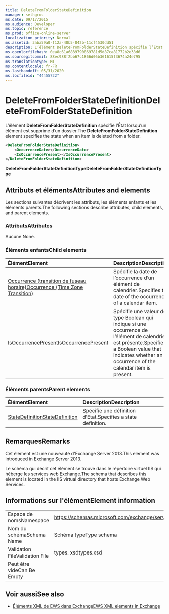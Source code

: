 ```yaml
---
title: DeleteFromFolderStateDefinition
manager: sethgros
ms.date: 09/17/2015
ms.audience: Developer
ms.topic: reference
ms.prod: office-online-server
localization_priority: Normal
ms.assetid: 3aba59a0-f12a-48b5-842b-11cf4530dd51
description: L’élément DeleteFromFolderStateDefinition spécifie l’État lorsqu’un élément est supprimé d’un dossier.
ms.openlocfilehash: 0ea8c61a6839790869781d5d87ca81772b2e38d6
ms.sourcegitcommit: 88ec988f2bb67c1866d06b361615f3674a24e795
ms.translationtype: MT
ms.contentlocale: fr-FR
ms.lasthandoff: 05/31/2020
ms.locfileid: "44455722"
---
```

# <a name="deletefromfolderstatedefinition"></a><span data-ttu-id="f7c60-103">DeleteFromFolderStateDefinition</span><span class="sxs-lookup"><span data-stu-id="f7c60-103">DeleteFromFolderStateDefinition</span></span>

<span data-ttu-id="f7c60-104">L’élément **DeleteFromFolderStateDefinition** spécifie l’État lorsqu’un élément est supprimé d’un dossier.</span><span class="sxs-lookup"><span data-stu-id="f7c60-104">The **DeleteFromFolderStateDefinition** element specifies the state when an item is deleted from a folder.</span></span> 
  
```XML
<DeleteFromFolderStateDefinition>
    <OccurrenceDate></OccurrenceDate>
    <IsOccurrencePresent></IsOccurrencePresent>
</DeleteFromFolderStateDefinition>
```

 <span data-ttu-id="f7c60-105">**DeleteFromFolderStateDefinitionType**</span><span class="sxs-lookup"><span data-stu-id="f7c60-105">**DeleteFromFolderStateDefinitionType**</span></span>
## <a name="attributes-and-elements"></a><span data-ttu-id="f7c60-106">Attributs et éléments</span><span class="sxs-lookup"><span data-stu-id="f7c60-106">Attributes and elements</span></span>

<span data-ttu-id="f7c60-107">Les sections suivantes décrivent les attributs, les éléments enfants et les éléments parents.</span><span class="sxs-lookup"><span data-stu-id="f7c60-107">The following sections describe attributes, child elements, and parent elements.</span></span>
  
### <a name="attributes"></a><span data-ttu-id="f7c60-108">Attributs</span><span class="sxs-lookup"><span data-stu-id="f7c60-108">Attributes</span></span>

<span data-ttu-id="f7c60-109">Aucune.</span><span class="sxs-lookup"><span data-stu-id="f7c60-109">None.</span></span>
  
### <a name="child-elements"></a><span data-ttu-id="f7c60-110">Éléments enfants</span><span class="sxs-lookup"><span data-stu-id="f7c60-110">Child elements</span></span>

|<span data-ttu-id="f7c60-111">**Élément**</span><span class="sxs-lookup"><span data-stu-id="f7c60-111">**Element**</span></span>|<span data-ttu-id="f7c60-112">**Description**</span><span class="sxs-lookup"><span data-stu-id="f7c60-112">**Description**</span></span>|
|:-----|:-----|
|[<span data-ttu-id="f7c60-113">Occurrence (transition de fuseau horaire)</span><span class="sxs-lookup"><span data-stu-id="f7c60-113">Occurrence (Time Zone Transition)</span></span>](occurrence-time-zone-transition.md) <br/> |<span data-ttu-id="f7c60-114">Spécifie la date de l’occurrence d’un élément de calendrier.</span><span class="sxs-lookup"><span data-stu-id="f7c60-114">Specifies the date of the occurrence of a calendar item.</span></span>  <br/> |
|[<span data-ttu-id="f7c60-115">IsOccurrencePresent</span><span class="sxs-lookup"><span data-stu-id="f7c60-115">IsOccurrencePresent</span></span>](isoccurrencepresent.md) <br/> |<span data-ttu-id="f7c60-116">Spécifie une valeur de type Boolean qui indique si une occurrence de l’élément de calendrier est présente.</span><span class="sxs-lookup"><span data-stu-id="f7c60-116">Specifies a Boolean value that indicates whether an occurrence of the calendar item is present.</span></span>  <br/> |
   
### <a name="parent-elements"></a><span data-ttu-id="f7c60-117">Éléments parents</span><span class="sxs-lookup"><span data-stu-id="f7c60-117">Parent elements</span></span>

|<span data-ttu-id="f7c60-118">**Élément**</span><span class="sxs-lookup"><span data-stu-id="f7c60-118">**Element**</span></span>|<span data-ttu-id="f7c60-119">**Description**</span><span class="sxs-lookup"><span data-stu-id="f7c60-119">**Description**</span></span>|
|:-----|:-----|
|[<span data-ttu-id="f7c60-120">StateDefinition</span><span class="sxs-lookup"><span data-stu-id="f7c60-120">StateDefinition</span></span>](statedefinition.md) <br/> |<span data-ttu-id="f7c60-121">Spécifie une définition d’État.</span><span class="sxs-lookup"><span data-stu-id="f7c60-121">Specifies a state definition.</span></span>  <br/> |
   
## <a name="remarks"></a><span data-ttu-id="f7c60-122">Remarques</span><span class="sxs-lookup"><span data-stu-id="f7c60-122">Remarks</span></span>

<span data-ttu-id="f7c60-123">Cet élément est une nouveauté d'Exchange Server 2013.</span><span class="sxs-lookup"><span data-stu-id="f7c60-123">This element was introduced in Exchange Server 2013.</span></span>
  
<span data-ttu-id="f7c60-124">Le schéma qui décrit cet élément se trouve dans le répertoire virtuel IIS qui héberge les services web Exchange.</span><span class="sxs-lookup"><span data-stu-id="f7c60-124">The schema that describes this element is located in the IIS virtual directory that hosts Exchange Web Services.</span></span>
  
## <a name="element-information"></a><span data-ttu-id="f7c60-125">Informations sur l'élément</span><span class="sxs-lookup"><span data-stu-id="f7c60-125">Element information</span></span>

|||
|:-----|:-----|
|<span data-ttu-id="f7c60-126">Espace de noms</span><span class="sxs-lookup"><span data-stu-id="f7c60-126">Namespace</span></span>  <br/> |https://schemas.microsoft.com/exchange/services/2006/types  <br/> |
|<span data-ttu-id="f7c60-127">Nom du schéma</span><span class="sxs-lookup"><span data-stu-id="f7c60-127">Schema Name</span></span>  <br/> |<span data-ttu-id="f7c60-128">Schéma type</span><span class="sxs-lookup"><span data-stu-id="f7c60-128">Type schema</span></span>  <br/> |
|<span data-ttu-id="f7c60-129">Validation File</span><span class="sxs-lookup"><span data-stu-id="f7c60-129">Validation File</span></span>  <br/> |<span data-ttu-id="f7c60-130">types. xsd</span><span class="sxs-lookup"><span data-stu-id="f7c60-130">types.xsd</span></span>  <br/> |
|<span data-ttu-id="f7c60-131">Peut être vide</span><span class="sxs-lookup"><span data-stu-id="f7c60-131">Can Be Empty</span></span>  <br/> ||
   
## <a name="see-also"></a><span data-ttu-id="f7c60-132">Voir aussi</span><span class="sxs-lookup"><span data-stu-id="f7c60-132">See also</span></span>

- [<span data-ttu-id="f7c60-133">Éléments XML de EWS dans Exchange</span><span class="sxs-lookup"><span data-stu-id="f7c60-133">EWS XML elements in Exchange</span></span>](ews-xml-elements-in-exchange.md)

